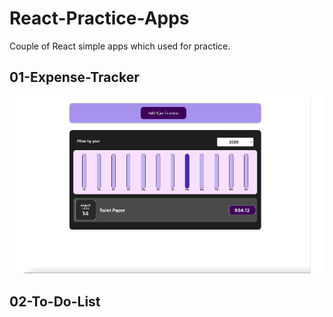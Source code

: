 # React-Practice-Apps
Couple of React simple apps which used for practice.

## 01-Expense-Tracker
![alt text](./Imgs/01-image.gif)

## 02-To-Do-List
